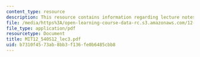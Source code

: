```yaml
---
content_type: resource
description: This resource contains information regarding lecture notes.
file: /media/https%3A/open-learning-course-data-rc.s3.amazonaws.com/12-540-principles-of-the-global-positioning-system-spring-2012/b7310f4573ab8bb3f136fe0b6485cbb8_MIT12_540S12_lec3.pdf
file_type: application/pdf
resourcetype: Document
title: MIT12_540S12_lec3.pdf
uid: b7310f45-73ab-8bb3-f136-fe0b6485cbb8
---
```

